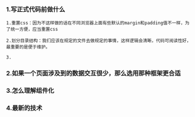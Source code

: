 ### 1.写正式代码前做什么

```
1.重置css：因为不这样做的话在不同浏览器上面有些默认的margin和padding值不一样，为了统一方便，应当重置css

2.划分目录结构：我们应该在规定的文件去做规定的事情，这样逻辑会清晰，代码可阅读性好，最重要的是便于维护。

3.
```

### 2.如果一个页面涉及到的数据交互很少，那么选用那种框架更合适

### 3.怎么理解组件化

### 4.最新的技术

